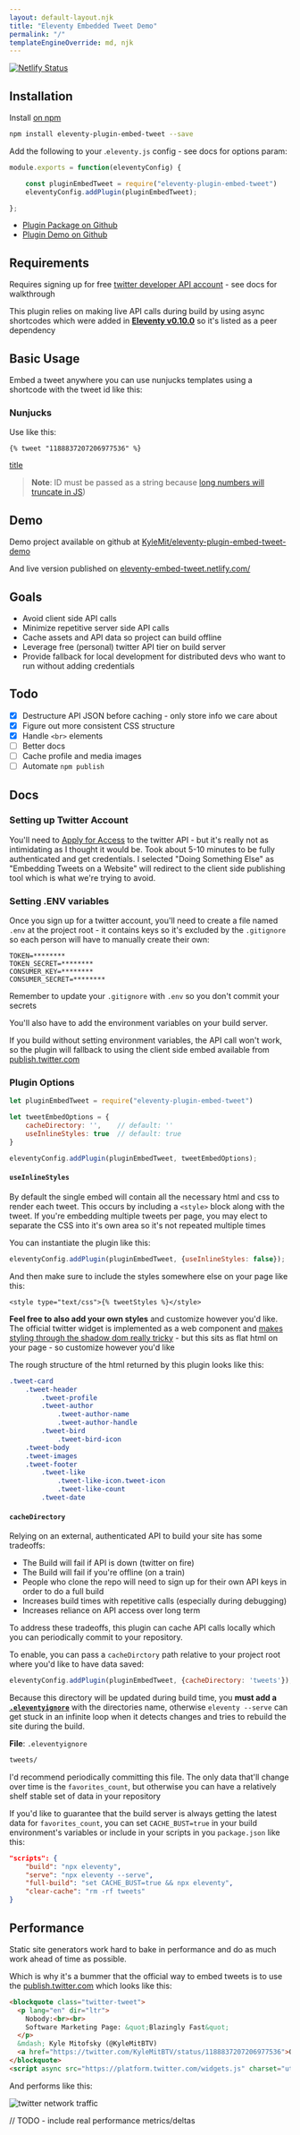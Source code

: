 ```yaml
---
layout: default-layout.njk
title: "Eleventy Embedded Tweet Demo"
permalink: "/"
templateEngineOverride: md, njk
---
```


[![Netlify Status](https://api.netlify.com/api/v1/badges/f851427d-8792-4f86-837c-12ccb48c44fd/deploy-status)](https://app.netlify.com/sites/eleventy-embed-tweet/deploys)


## Installation

Install [on npm](https://www.npmjs.com/package/eleventy-plugin-embed-tweet)

```bash
npm install eleventy-plugin-embed-tweet --save
```

Add the following to your .`eleventy.js` config - see docs for options param:

```js
module.exports = function(eleventyConfig) {

    const pluginEmbedTweet = require("eleventy-plugin-embed-tweet")
    eleventyConfig.addPlugin(pluginEmbedTweet);

};
```

* [Plugin Package on Github](https://github.com/KyleMit/eleventy-plugin-embed-tweet)
* [Plugin Demo on Github](https://github.com/KyleMit/eleventy-plugin-embed-tweet-demo)

## Requirements

Requires signing up for free [twitter developer API account](https://developer.twitter.com/en/apply-for-access) - see docs for walkthrough

This plugin relies on making live API calls during build by using async shortcodes which were added in [**Eleventy v0.10.0**](https://github.com/11ty/eleventy/releases/tag/v0.10.0-beta.1) so it's listed as a peer dependency

## Basic Usage

Embed a tweet anywhere you can use nunjucks templates using a shortcode with the tweet id like this:

### Nunjucks

Use like this:


<!-- {% raw %} -->
```njk
{% tweet "1188837207206977536" %}
```
<!-- {% endraw %} -->

[title](url)
> **Note**: ID must be passed as a string because [long numbers will truncate in JS](https://developer.mozilla.org/en-US/docs/Web/JavaScript/Reference/Global_Objects/Number/MAX_SAFE_INTEGER))

## Demo

Demo project available on github at [KyleMit/eleventy-plugin-embed-tweet-demo](https://github.com/KyleMit/eleventy-plugin-embed-tweet-demo)

And live version published on [eleventy-embed-tweet.netlify.com/](https://eleventy-embed-tweet.netlify.com/)

## Goals

* Avoid client side API calls
* Minimize repetitive server side API calls
* Cache assets and API data so project can build offline
* Leverage free (personal) twitter API tier on build server
* Provide fallback for local development for distributed devs who want to run without adding credentials

## Todo

* [x] Destructure API JSON before caching - only store info we care about
* [x] Figure out more consistent CSS structure
* [x] Handle `<br>` elements
* [ ] Better docs
* [ ] Cache profile and media images
* [ ] Automate `npm publish`

## Docs

### Setting up Twitter Account

You'll need to [Apply for Access](https://developer.twitter.com/en/apply-for-access) to the twitter API - but it's really not as intimidating as I thought it would be.  Took about 5-10 minutes to be fully authenticated and get credentials.  I selected "Doing Something Else" as "Embedding Tweets on a Website" will redirect to the client side publishing tool which is what we're trying to avoid.

### Setting .ENV variables

Once you sign up for a twitter account, you'll need to create a file named `.env` at the project root - it contains keys so it's excluded by the `.gitignore` so each person will have to manually create their own:

```env
TOKEN=********
TOKEN_SECRET=********
CONSUMER_KEY=********
CONSUMER_SECRET=********
```

Remember to update your `.gitignore` with `.env` so you don't commit your secrets

You'll also have to add the environment variables on your build server.

If you build without setting environment variables, the API call won't work, so the plugin will fallback to using the client side embed available from [publish.twitter.com](https://publish.twitter.com/#)

### Plugin Options

```js
let pluginEmbedTweet = require("eleventy-plugin-embed-tweet")

let tweetEmbedOptions = {
    cacheDirectory: '',    // default: ''
    useInlineStyles: true  // default: true
}

eleventyConfig.addPlugin(pluginEmbedTweet, tweetEmbedOptions);
```

#### `useInlineStyles`

By default the single embed will contain all the necessary html and css to render each tweet.  This occurs by including a `<style>` block along with the tweet.  If you're embedding multiple tweets per page, you may elect to separate the CSS into it's own area so it's not repeated multiple times

You can instantiate the plugin like this:

```js
eleventyConfig.addPlugin(pluginEmbedTweet, {useInlineStyles: false});
```

And then make sure to include the styles somewhere else on your page like this:

<pre><code>&lt;style type="text/css"&gt;&#x007b;% tweetStyles %&#x007d;&lt;/style&gt;</code></pre>

**Feel free to also add your own styles** and customize however you'd like.  The official twitter widget is implemented as a web component and [makes styling through the shadow dom really tricky](https://stackoverflow.com/a/59493027/1366033) - but this sits as flat html on your page - so customize however you'd like

The rough structure of the html returned by this plugin looks like this:

```css
.tweet-card
    .tweet-header
        .tweet-profile
        .tweet-author
            .tweet-author-name
            .tweet-author-handle
        .tweet-bird
            .tweet-bird-icon
    .tweet-body
    .tweet-images
    .tweet-footer
        .tweet-like
            .tweet-like-icon.tweet-icon
            .tweet-like-count
        .tweet-date
```

#### `cacheDirectory`

Relying on an external, authenticated API to build your site has some tradeoffs:

* The Build will fail if API is down (twitter on fire)
* The Build will fail if you're offline (on a train)
* People who clone the repo will need to sign up for their own API keys in order to do a full build
* Increases build times with repetitive calls (especially during debugging)
* Increases reliance on API access over long term

To address these tradeoffs, this plugin can cache API calls locally which you can periodically commit to your repository.

To enable, you can pass a `cacheDirctory` path relative to your project root where you'd like to have data saved:

```js
eleventyConfig.addPlugin(pluginEmbedTweet, {cacheDirectory: 'tweets'});
```

Because this directory will be updated during build time, you **must add a [`.eleventyignore`](https://www.11ty.dev/docs/ignores/)** with the directories name, otherwise `eleventy --serve` can get stuck in an infinite loop when it detects changes and tries to rebuild the site during the build.

**File**: `.eleventyignore`

```bash
tweets/
```

I'd recommend periodically committing this file. The only data that'll change over time is the `favorites_count`, but otherwise you can have a relatively shelf stable set of data in your repository

If you'd like to guarantee that the build server is always getting the latest data for `favorites_count`, you can set `CACHE_BUST=true` in your build environment's variables or include in your scripts in you `package.json` like this:

```json
"scripts": {
    "build": "npx eleventy",
    "serve": "npx eleventy --serve",
    "full-build": "set CACHE_BUST=true && npx eleventy",
    "clear-cache": "rm -rf tweets"
}
```


## Performance

Static site generators work hard to bake in performance and do as much work ahead of time as possible.

Which is why it's a bummer that the official way to embed tweets is to use the [publish.twitter.com](https://publish.twitter.com/#) which looks like this:

```html
<blockquote class="twitter-tweet">
  <p lang="en" dir="ltr">
    Nobody:<br><br>
    Software Marketing Page: &quot;Blazingly Fast&quot;
  </p>
  &mdash; Kyle Mitofsky (@KyleMitBTV)
  <a href="https://twitter.com/KyleMitBTV/status/1188837207206977536">October 28, 2019</a>
</blockquote>
<script async src="https://platform.twitter.com/widgets.js" charset="utf-8"></script>
```

And performs like this:

![twitter network traffic](https://i.imgur.com/4SFqs4P.png)

// TODO - include real performance metrics/deltas
